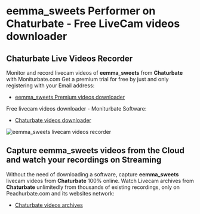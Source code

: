 # eemma_sweets Performer on Chaturbate - Free LiveCam videos downloader

## Chaturbate Live Videos Recorder

Monitor and record livecam videos of **eemma_sweets** from **Chaturbate** with Moniturbate.com
Get a premium trial for free by just and only registering with your Email address:
* [eemma_sweets Premium videos downloader](https://moniturbate.com/request-demo-licence-key.html)

Free livecam videos downloader - Moniturbate Software:
* [Chaturbate videos downloader](https://moniturbate.com/moniturbate-download-software.html)

![eemma_sweets livecam videos recorder](https://peachurnet.com/templates/moniturbate-software.png)


## Capture eemma_sweets videos from the Cloud and watch your recordings on Streaming

Without the need of downloading a software, capture **eemma_sweets** livecam videos from **Chaturbate** 100% online.
Watch Livecam archives from **Chaturbate** unlimitedly from thousands of existing recordings, only on Peachurbate.com and its websites network:
* [Chaturbate videos archives](https://peachurnet.com/)